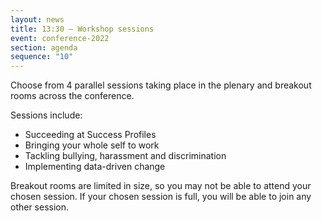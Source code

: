 ```yaml
---
layout: news
title: 13:30 – Workshop sessions
event: conference-2022
section: agenda
sequence: "10"
---
```

Choose from 4 parallel sessions taking place in the plenary and breakout rooms across the conference.

Sessions include:

* Succeeding at Success Profiles
* B﻿ringing your whole self to work
* Tackling bullying, harassment and discrimination
* Implementing data-driven change

Breakout rooms are limited in size, so you may not be able to attend your chosen session. If your chosen session is full, you will be able to join any other session.